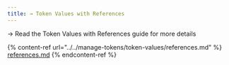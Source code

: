 ```yaml
---
title: → Token Values with References
---
```


→ Read the Token Values with References guide for more details&#x20;

{% content-ref url="../../manage-tokens/token-values/references.md" %}
[references.md](../../manage-tokens/token-values/references.md)
{% endcontent-ref %}
